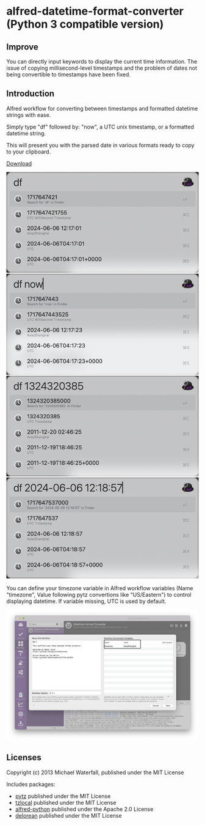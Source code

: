 alfred-datetime-format-converter (Python 3 compatible version)
================================
## Improve
You can directly input keywords to display the current time information. The issue of copying millisecond-level timestamps and the problem of dates not being convertible to timestamps have been fixed.

## Introduction

Alfred workflow for converting between timestamps and formatted datetime strings with ease.

Simply type "df" followed by: "now", a UTC unix timestamp, or a formatted datetime string.

This will present you with the parsed date in various formats ready to copy to your clipboard.

[Download](./download/DatetimeFormatConverter.alfredworkflow)

![Screenshot](./download/screenshot_1.png)
![Screenshot](./download/screenshot_2.png)
![Screenshot](./download/screenshot_3.png)
![Screenshot](./download/screenshot_4.png)

You can define your timezone variable in Alfred workflow variables (Name "timezone", Value following pytz convertions like "US/Eastern") to control displaying datetime. If variable missing, UTC is used by default.

![Screenshot](./download/screenshot_5.png)


Licenses
--------

Copyright (c) 2013 Michael Waterfall, published under the MIT License

Includes packages:
* [pytz](https://pythonhosted.org/pytz/) published under the MIT License
* [tzlocal](https://github.com/regebro/tzlocal) published under the MIT License
* [alfred-python](https://github.com/nikipore/alfred-python) published under the Apache 2.0 License
* [delorean](https://github.com/myusuf3/delorean) published under the MIT License

